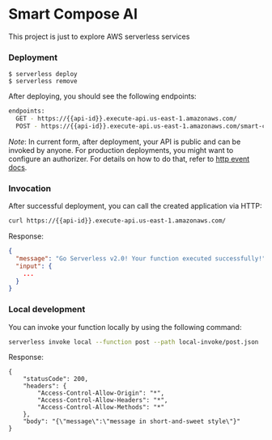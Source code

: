 

# Smart Compose AI
This project is just to explore AWS serverless services

### Deployment
```
$ serverless deploy
$ serverless remove
```

After deploying, you should see the following endpoints:

```bash
endpoints:
  GET - https://{{api-id}}.execute-api.us-east-1.amazonaws.com/
  POST - https://{{api-id}}.execute-api.us-east-1.amazonaws.com/smart-compose-ai
```

_Note_: In current form, after deployment, your API is public and can be invoked by anyone. For production deployments, you might want to configure an authorizer. For details on how to do that, refer to [http event docs](https://www.serverless.com/framework/docs/providers/aws/events/apigateway/).

### Invocation
After successful deployment, you can call the created application via HTTP:
```bash
curl https://{{api-id}}.execute-api.us-east-1.amazonaws.com/
```

Response:
```json
{
  "message": "Go Serverless v2.0! Your function executed successfully!",
  "input": {
    ...
  }
}
```

### Local development
You can invoke your function locally by using the following command:
```bash
serverless invoke local --function post --path local-invoke/post.json
```

Response:
```
{
    "statusCode": 200,
    "headers": {
        "Access-Control-Allow-Origin": "*",
        "Access-Control-Allow-Headers": "*",
        "Access-Control-Allow-Methods": "*"
    },
    "body": "{\"message\":\"message in short-and-sweet style\"}"
}
```
